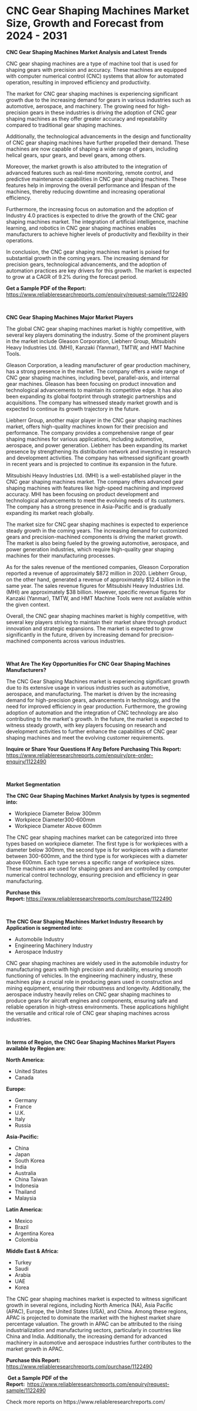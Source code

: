 <p><h1>CNC Gear Shaping Machines Market Size, Growth and Forecast from 2024 - 2031</h1></p><p><strong>CNC Gear Shaping Machines Market Analysis and Latest Trends</strong></p>
<p><p>CNC gear shaping machines are a type of machine tool that is used for shaping gears with precision and accuracy. These machines are equipped with computer numerical control (CNC) systems that allow for automated operation, resulting in improved efficiency and productivity.</p><p>The market for CNC gear shaping machines is experiencing significant growth due to the increasing demand for gears in various industries such as automotive, aerospace, and machinery. The growing need for high-precision gears in these industries is driving the adoption of CNC gear shaping machines as they offer greater accuracy and repeatability compared to traditional gear shaping machines.</p><p>Additionally, the technological advancements in the design and functionality of CNC gear shaping machines have further propelled their demand. These machines are now capable of shaping a wide range of gears, including helical gears, spur gears, and bevel gears, among others.</p><p>Moreover, the market growth is also attributed to the integration of advanced features such as real-time monitoring, remote control, and predictive maintenance capabilities in CNC gear shaping machines. These features help in improving the overall performance and lifespan of the machines, thereby reducing downtime and increasing operational efficiency.</p><p>Furthermore, the increasing focus on automation and the adoption of Industry 4.0 practices is expected to drive the growth of the CNC gear shaping machines market. The integration of artificial intelligence, machine learning, and robotics in CNC gear shaping machines enables manufacturers to achieve higher levels of productivity and flexibility in their operations.</p><p>In conclusion, the CNC gear shaping machines market is poised for substantial growth in the coming years. The increasing demand for precision gears, technological advancements, and the adoption of automation practices are key drivers for this growth. The market is expected to grow at a CAGR of 9.2% during the forecast period.</p></p>
<p><strong>Get a Sample PDF of the Report:&nbsp;</strong> <a href="https://www.reliableresearchreports.com/enquiry/request-sample/1122490">https://www.reliableresearchreports.com/enquiry/request-sample/1122490</a></p>
<p>&nbsp;</p>
<p><strong>CNC Gear Shaping Machines Major Market Players</strong></p>
<p><p>The global CNC gear shaping machines market is highly competitive, with several key players dominating the industry. Some of the prominent players in the market include Gleason Corporation, Liebherr Group, Mitsubishi Heavy Industries Ltd. (MHI), Kanzaki (Yanmar), TMTW, and HMT Machine Tools.</p><p>Gleason Corporation, a leading manufacturer of gear production machinery, has a strong presence in the market. The company offers a wide range of CNC gear shaping machines, including bevel, parallel-axis, and internal gear machines. Gleason has been focusing on product innovation and technological advancements to maintain its competitive edge. It has also been expanding its global footprint through strategic partnerships and acquisitions. The company has witnessed steady market growth and is expected to continue its growth trajectory in the future.</p><p>Liebherr Group, another major player in the CNC gear shaping machines market, offers high-quality machines known for their precision and performance. The company provides a comprehensive range of gear shaping machines for various applications, including automotive, aerospace, and power generation. Liebherr has been expanding its market presence by strengthening its distribution network and investing in research and development activities. The company has witnessed significant growth in recent years and is projected to continue its expansion in the future.</p><p>Mitsubishi Heavy Industries Ltd. (MHI) is a well-established player in the CNC gear shaping machines market. The company offers advanced gear shaping machines with features like high-speed machining and improved accuracy. MHI has been focusing on product development and technological advancements to meet the evolving needs of its customers. The company has a strong presence in Asia-Pacific and is gradually expanding its market reach globally.</p><p>The market size for CNC gear shaping machines is expected to experience steady growth in the coming years. The increasing demand for customized gears and precision-machined components is driving the market growth. The market is also being fueled by the growing automotive, aerospace, and power generation industries, which require high-quality gear shaping machines for their manufacturing processes.</p><p>As for the sales revenue of the mentioned companies, Gleason Corporation reported a revenue of approximately $872 million in 2020. Liebherr Group, on the other hand, generated a revenue of approximately $12.4 billion in the same year. The sales revenue figures for Mitsubishi Heavy Industries Ltd. (MHI) are approximately $38 billion. However, specific revenue figures for Kanzaki (Yanmar), TMTW, and HMT Machine Tools were not available within the given context.</p><p>Overall, the CNC gear shaping machines market is highly competitive, with several key players striving to maintain their market share through product innovation and strategic expansions. The market is expected to grow significantly in the future, driven by increasing demand for precision-machined components across various industries.</p></p>
<p>&nbsp;</p>
<p><strong>What Are The Key Opportunities For CNC Gear Shaping Machines Manufacturers?</strong></p>
<p><p>The CNC Gear Shaping Machines market is experiencing significant growth due to its extensive usage in various industries such as automotive, aerospace, and manufacturing. The market is driven by the increasing demand for high-precision gears, advancements in technology, and the need for improved efficiency in gear production. Furthermore, the growing adoption of automation and the integration of CNC technology are also contributing to the market's growth. In the future, the market is expected to witness steady growth, with key players focusing on research and development activities to further enhance the capabilities of CNC gear shaping machines and meet the evolving customer requirements.</p></p>
<p><strong>Inquire or Share Your Questions If Any Before Purchasing This Report:</strong> <a href="https://www.reliableresearchreports.com/enquiry/pre-order-enquiry/1122490">https://www.reliableresearchreports.com/enquiry/pre-order-enquiry/1122490</a></p>
<p>&nbsp;</p>
<p><strong>Market Segmentation</strong></p>
<p><strong>The CNC Gear Shaping Machines Market Analysis by types is segmented into:</strong></p>
<p><ul><li>Workpiece Diameter Below 300mm</li><li>Workpiece Diameter300-600mm</li><li>Workpiece Diameter Above 600mm</li></ul></p>
<p><p>The CNC gear shaping machines market can be categorized into three types based on workpiece diameter. The first type is for workpieces with a diameter below 300mm, the second type is for workpieces with a diameter between 300-600mm, and the third type is for workpieces with a diameter above 600mm. Each type serves a specific range of workpiece sizes. These machines are used for shaping gears and are controlled by computer numerical control technology, ensuring precision and efficiency in gear manufacturing.</p></p>
<p><strong>Purchase this Report:&nbsp;</strong><a href="https://www.reliableresearchreports.com/purchase/1122490">https://www.reliableresearchreports.com/purchase/1122490</a></p>
<p>&nbsp;</p>
<p><strong>The CNC Gear Shaping Machines Market Industry Research by Application is segmented into:</strong></p>
<p><ul><li>Automobile Industry</li><li>Engineering Machinery Industry</li><li>Aerospace Industry</li></ul></p>
<p><p>CNC gear shaping machines are widely used in the automobile industry for manufacturing gears with high precision and durability, ensuring smooth functioning of vehicles. In the engineering machinery industry, these machines play a crucial role in producing gears used in construction and mining equipment, ensuring their robustness and longevity. Additionally, the aerospace industry heavily relies on CNC gear shaping machines to produce gears for aircraft engines and components, ensuring safe and reliable operation in high-stress environments. These applications highlight the versatile and critical role of CNC gear shaping machines across industries.</p></p>
<p>&nbsp;</p>
<p><strong>In terms of Region, the CNC Gear Shaping Machines Market Players available by Region are:</strong></p>
<p>
    <p> <strong> North America: </strong>
        <ul>
            <li>United States</li>
            <li>Canada</li>
        </ul>
        </p> 
    <p> <strong> Europe: </strong>
        <ul>
            <li>Germany</li>
            <li>France</li>
            <li>U.K.</li>
            <li>Italy</li>
            <li>Russia</li>
        </ul>
        </p> 
    <p> <strong> Asia-Pacific: </strong>
        <ul>
            <li>China</li>
            <li>Japan</li>
            <li>South Korea</li>
            <li>India</li>
            <li>Australia</li>
            <li>China Taiwan</li>
            <li>Indonesia</li>
            <li>Thailand</li>
            <li>Malaysia</li>
        </ul>
        </p> 
    <p> <strong> Latin America: </strong>
        <ul>
            <li>Mexico</li>
            <li>Brazil</li>
            <li>Argentina Korea</li>
            <li>Colombia</li>
        </ul>
        </p> 
    <p> <strong> Middle East & Africa: </strong>
        <ul>
            <li>Turkey</li>
            <li>Saudi</li>
            <li>Arabia</li>
            <li>UAE</li>
            <li>Korea</li>
        </ul>
    </p>
    </p>
<p><p>The CNC gear shaping machines market is expected to witness significant growth in several regions, including North America (NA), Asia Pacific (APAC), Europe, the United States (USA), and China. Among these regions, APAC is projected to dominate the market with the highest market share percentage valuation. The growth in APAC can be attributed to the rising industrialization and manufacturing sectors, particularly in countries like China and India. Additionally, the increasing demand for advanced machinery in automotive and aerospace industries further contributes to the market growth in APAC.</p></p>
<p><strong>Purchase this Report: </strong><a href="https://www.reliableresearchreports.com/purchase/1122490">https://www.reliableresearchreports.com/purchase/1122490</a></p>
<p>&nbsp;<strong>Get a Sample PDF of the Report:&nbsp;&nbsp;</strong><a href="https://www.reliableresearchreports.com/enquiry/request-sample/1122490">https://www.reliableresearchreports.com/enquiry/request-sample/1122490</a></p>
<p><strong></strong></p>
<p>Check more reports on https://www.reliableresearchreports.com/</p>